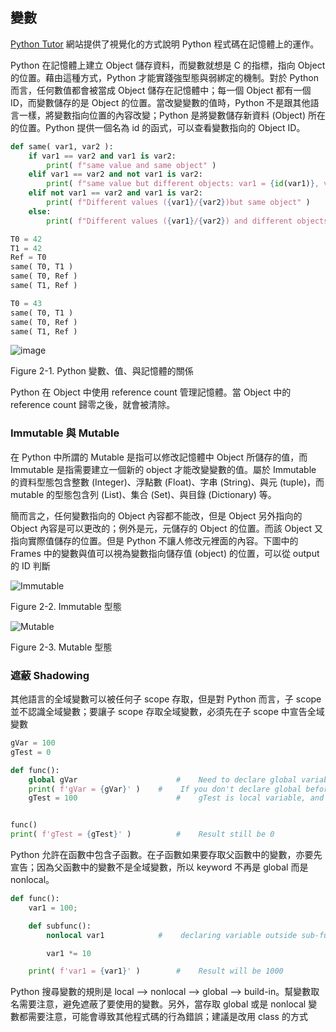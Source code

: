 ## 變數

[Python Tutor](https://pythontutor.com/visualize.html#mode=edit) 網站提供了視覺化的方式說明 Python 程式碼在記憶體上的運作。

Python 在記憶體上建立 Object 儲存資料，而變數就想是 C 的指標，指向 Object 的位置。藉由這種方式，Python 才能實踐強型態與弱綁定的機制。對於 Python 而言，任何數值都會被當成 Object 儲存在記憶體中；每一個 Object 都有一個 ID，而變數儲存的是 Object 的位置。當改變變數的值時，Python 不是跟其他語言一樣，將變數指向位置的內容改變；Python 是將變數儲存新資料 (Object) 所在的位置。Python 提供一個名為 id 的函式，可以查看變數指向的 Object ID。

``` python
def same( var1, var2 ):
    if var1 == var2 and var1 is var2:
        print( f"same value and same object" )
    elif var1 == var2 and not var1 is var2:
        print( f"same value but different objects: var1 = {id(var1)}, var2 = {id(var2)}" )
    elif not var1 == var2 and var1 is var2:
        print( f"Different values ({var1}/{var2})but same object" )
    else:
        print( f"Different values ({var1}/{var2}) and different objects: var1 = {id(var1)}, var2 = {id(var2)}" )

T0 = 42
T1 = 42
Ref = T0
same( T0, T1 )
same( T0, Ref )
same( T1, Ref )

T0 = 43
same( T0, T1 )
same( T0, Ref )
same( T1, Ref )
```

![image](https://github.com/yfl067200/yfl067200.github.io/assets/159564672/92513ae3-2358-4d2c-9575-3abb8610631e)

Figure 2-1. Python 變數、值、與記憶體的關係

Python 在 Object 中使用 reference count 管理記憶體。當 Object 中的 reference count 歸零之後，就會被清除。

### Immutable 與 Mutable

在 Python 中所謂的 Mutable 是指可以修改記憶體中 Object 所儲存的值，而 Immutable 是指需要建立一個新的 object 才能改變變數的值。屬於 Immutable 的資料型態包含整數 (Integer)、浮點數 (Float)、字串 (String)、與元 (tuple)，而 mutable 的型態包含列 (List)、集合 (Set)、與目錄 (Dictionary) 等。

簡而言之，任何變數指向的 Object 內容都不能改，但是 Object 另外指向的 Object 內容是可以更改的；例外是元，元儲存的 Object 的位置。而該 Object 又指向實際值儲存的位置。但是 Python 不讓人修改元裡面的內容。下圖中的 Frames 中的變數與值可以視為變數指向儲存值 (object) 的位置，可以從 output 的 ID 判斷

![Immutable](https://github.com/yfl067200/yfl067200.github.io/assets/159564672/9075ea26-9d83-4aae-a55d-0d1e2932ae65)

Figure 2-2. Immutable 型態

![Mutable](https://github.com/yfl067200/yfl067200.github.io/assets/159564672/7277465d-265e-4dfc-9fc5-084706b906c2)

Figure 2-3. Mutable 型態

### 遮蔽 Shadowing

其他語言的全域變數可以被任何子 scope 存取，但是對 Python 而言，子 scope 並不認識全域變數；要讓子 scope 存取全域變數，必須先在子 scope 中宣告全域變數

``` python
gVar = 100
gTest = 0

def func():
    global gVar                      #    Need to declare global variable before accessing it
	print( f'gVar = {gVar}' )    #    If you don't declare global before accessing it, you will get an error
    gTest = 100                      #    gTest is local variable, and it will be destroyed after exiting this scope


func()
print( f'gTest = {gTest}' )          #    Result still be 0
```

Python 允許在函數中包含子函數。在子函數如果要存取父函數中的變數，亦要先宣告；因為父函數中的變數不是全域變數，所以 keyword 不再是 global 而是 nonlocal。

``` python
def func():
    var1 = 100;

	def subfunc(): 
	    nonlocal var1            #    declaring variable outside sub-funcion

		var1 *= 10

    print( f'var1 = {var1}' )        #    Result will be 1000
```

Python 搜尋變數的規則是 local --> nonlocal --> global --> build-in。幫變數取名需要注意，避免遮蔽了要使用的變數。另外，當存取 global 或是 nonlocal 變數都需要注意，可能會導致其他程式碼的行為錯誤；建議是改用 class 的方式

